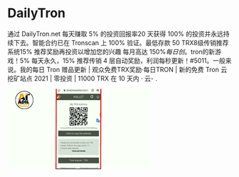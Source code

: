 # DailyTron

通过 DailyTron.net 每天赚取 5% 的投资回报率20 天获得 100% 的投资并永远持续下去。智能合约已在 Tronscan 上 100% 验证。最低存款 50 TRX8级传销推荐系统15% 推荐奖励再投资以增加您的兴趣
每月高达 150%*每日创*。tron的新游戏！5% 每天永久，15% 推荐传销 4 层自动奖励，利润每秒更新！#5011。一般来说。我的每日 Tron 赠品更新 | 观众免费TRX奖励·每日TRON | 新的免费 Tron 云挖矿站点 2021 | 零投资 | 11000 TRX 在 10 天内 · 云- .

![1](1.png)
